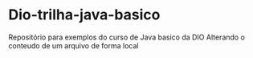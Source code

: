 # Dio-trilha-java-basico
Repositório para exemplos do curso de Java basico da DIO
Alterando o conteudo de um arquivo de forma local